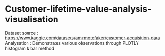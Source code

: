 # Customer-lifetime-value-analysis-visualisation
Dataset source : https://www.kaggle.com/datasets/amirmotefaker/customer-acquisition-data
Analysation : Demonstrates various observations through PLOTLY histogram & bar method
